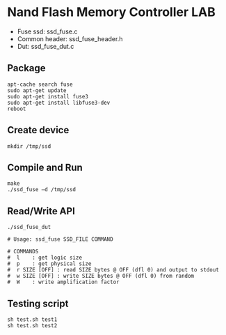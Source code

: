 # Nand Flash Memory Controller LAB
* Fuse ssd: ssd_fuse.c
* Common header: ssd_fuse_header.h
* Dut: ssd_fuse_dut.c

## Package
```bash=
apt-cache search fuse
sudo apt-get update
sudo apt-get install fuse3
sudo apt-get install libfuse3-dev
reboot
```

## Create device
```bash=
mkdir /tmp/ssd
```

## Compile and Run
```bash=
make
./ssd_fuse –d /tmp/ssd
```

## Read/Write API
```bash=
./ssd_fuse_dut 

# Usage: ssd_fuse SSD_FILE COMMAND

# COMMANDS
#  l    : get logic size 
#  p    : get physical size 
#  r SIZE [OFF] : read SIZE bytes @ OFF (dfl 0) and output to stdout
#  w SIZE [OFF] : write SIZE bytes @ OFF (dfl 0) from random
#  W    : write amplification factor
```

## Testing script
```bash=
sh test.sh test1
sh test.sh test2
```